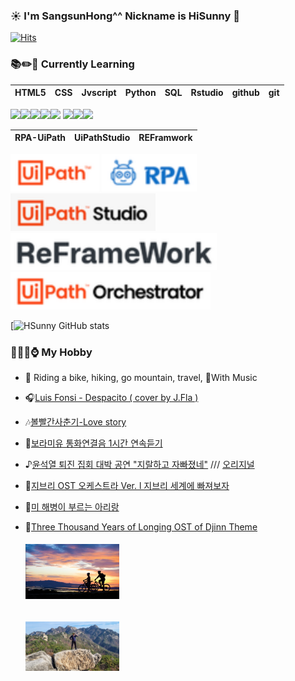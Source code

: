 ### ☀️ I'm SangsunHong^^ Nickname is HiSunny 👋

 
[![Hits](https://hits.seeyoufarm.com/api/count/incr/badge.svg?url=https%3A%2F%2Fgithub.com%2FSangsunHong%2Fhit-counter&count_bg=%2379C83D&title_bg=%23555555&icon=&icon_color=%23E7E7E7&title=hits&edge_flat=false)](https://hits.seeyoufarm.com)

### 📚✏️📖 **Currently Learning**

| HTML5 | CSS  | Jvscript | Python | SQL  | Rstudio | github | git |
| ----- | ---- | -------- | ------ | ---- | ------- | ------ | --- |

<img src="https://img.shields.io/badge/html5-E34F26?style=for-the-badge&logo=html5&logoColor=white"><img src="https://img.shields.io/badge/fontawesome-339AF0?style=for-the-badge&logo=fontawesome&logoColor=white"><img src="https://img.shields.io/badge/css-1572B6?style=for-the-badge&logo=css3&logoColor=white"><img src="https://img.shields.io/badge/javascript-F7DF1E?style=for-the-badge&logo=javascript&logoColor=black"><img src="https://img.shields.io/badge/python-3776AB?style=for-the-badge&logo=python&logoColor=white">
<img src="https://img.shields.io/badge/mysql-4479A1?style=for-the-badge&logo=mysql&logoColor=white"><img src="https://img.shields.io/badge/github-181717?style=for-the-badge&logo=github&logoColor=white"><img src="https://img.shields.io/badge/git-F05032?style=for-the-badge&logo=git&logoColor=white">

| RPA-UiPath | UiPathStudio | REFramwork |
| ---------- | ------------ | ---------- |

![30-uipath](/images/30-uipath.svg)
![30-stu](/images/rpa.svg)
![30-stu](/images/30-stu.svg)
![30-refw](/images/30-refw.svg)
![30-och](/images/30-och.svg)


[![HSunny GitHub stats](https://github-readme-stats.vercel.app/api?username=SangsunHong&theme=github_dark&show_icons=true)

### 🚗🍺🍜⌚ **My Hobby**
- 🚴 Riding a bike, hiking, go mountain, travel, 🎸With Music
- 🎧[Luis Fonsi - Despacito ( cover by J.Fla )](https://www.youtube.com/watch?v=4bmUFRxNEIg)
- 🎶[볼빨간사춘기-Love story](https://www.youtube.com/watch?v=E35In9bsWh4)
- 🎼[보라미유 통화연결음 1시간 연속듣기](https://www.youtube.com/watch?v=cbyoiw7NPPs)
- ♪[윤석열 퇴진 집회 대박 공연 "지랄하고 자빠졌네"](https://www.youtube.com/watch?v=7iHiMj-a8Wk) /// [오리지널](https://www.youtube.com/watch?v=IEyft4hl0Dw)
- 🎹[지브리 OST 오케스트라 Ver. l 지브리 세계에 빠져보자](https://youtu.be/alLs9S4pwo0)
- 🎵[미 해병이 부르는 아리랑](https://youtu.be/O1WE-tTDzL4)
- 🎻[Three Thousand Years of Longing OST of Djinn Theme](https://youtu.be/GKq298nzvR0)

  ###### <img src="./images/cycle(600-350).png" alt="cycle(300-175).png" style="zoom: 25%;" />

  <img src="./images/mountain(600-317).png" alt="mountain(300-159).png" style="zoom: 25%;" />
  


